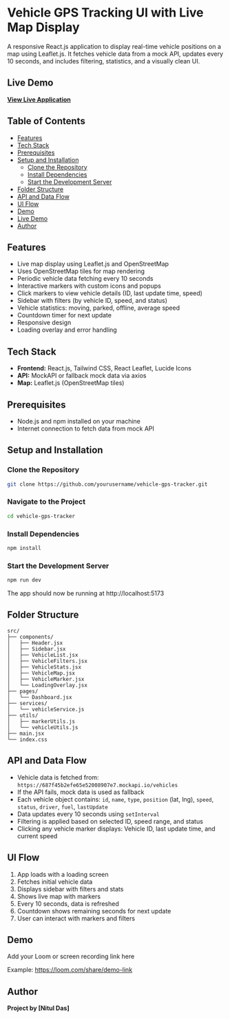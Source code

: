 # Vehicle GPS Tracking UI with Live Map Display

A responsive React.js application to display real-time vehicle positions on a map using Leaflet.js. It fetches vehicle data from a mock API, updates every 10 seconds, and includes filtering, statistics, and a visually clean UI.

## Live Demo

**[View Live Application](https://vehicle-gps-tracker.vercel.app/)**

## Table of Contents

- [Features](#features)
- [Tech Stack](#tech-stack)
- [Prerequisites](#prerequisites)
- [Setup and Installation](#setup-and-installation)
  - [Clone the Repository](#clone-the-repository)
  - [Install Dependencies](#install-dependencies)
  - [Start the Development Server](#start-the-development-server)
- [Folder Structure](#folder-structure)
- [API and Data Flow](#api-and-data-flow)
- [UI Flow](#ui-flow)
- [Demo](#demo)
- [Live Demo](#live-demo)
- [Author](#author)

## Features

- Live map display using Leaflet.js and OpenStreetMap
- Uses OpenStreetMap tiles for map rendering
- Periodic vehicle data fetching every 10 seconds
- Interactive markers with custom icons and popups
- Click markers to view vehicle details (ID, last update time, speed)
- Sidebar with filters (by vehicle ID, speed, and status)
- Vehicle statistics: moving, parked, offline, average speed
- Countdown timer for next update
- Responsive design
- Loading overlay and error handling

## Tech Stack

- **Frontend:** React.js, Tailwind CSS, React Leaflet, Lucide Icons
- **API:** MockAPI or fallback mock data via axios
- **Map:** Leaflet.js (OpenStreetMap tiles)

## Prerequisites

- Node.js and npm installed on your machine
- Internet connection to fetch data from mock API

## Setup and Installation

### Clone the Repository

```bash
git clone https://github.com/yourusername/vehicle-gps-tracker.git
```

### Navigate to the Project

```bash
cd vehicle-gps-tracker
```

### Install Dependencies

```bash
npm install
```

### Start the Development Server

```bash
npm run dev
```

The app should now be running at http://localhost:5173

## Folder Structure

```
src/
├── components/
│   ├── Header.jsx
│   ├── Sidebar.jsx
│   ├── VehicleList.jsx
│   ├── VehicleFilters.jsx
│   ├── VehicleStats.jsx
│   ├── VehicleMap.jsx
│   ├── VehicleMarker.jsx
│   └── LoadingOverlay.jsx
├── pages/
│   └── Dashboard.jsx
├── services/
│   └── vehicleService.js
├── utils/
│   ├── markerUtils.js
│   └── vehicleUtils.js
├── main.jsx
└── index.css
```

## API and Data Flow

- Vehicle data is fetched from: `https://687f45b2efe65e52008907e7.mockapi.io/vehicles`
- If the API fails, mock data is used as fallback
- Each vehicle object contains: `id`, `name`, `type`, `position` (lat, lng), `speed`, `status`, `driver`, `fuel`, `lastUpdate`
- Data updates every 10 seconds using `setInterval`
- Filtering is applied based on selected ID, speed range, and status
- Clicking any vehicle marker displays: Vehicle ID, last update time, and current speed

## UI Flow

1. App loads with a loading screen
2. Fetches initial vehicle data
3. Displays sidebar with filters and stats
4. Shows live map with markers
5. Every 10 seconds, data is refreshed
6. Countdown shows remaining seconds for next update
7. User can interact with markers and filters

## Demo

Add your Loom or screen recording link here

Example: https://loom.com/share/demo-link

## Author

**Project by [Nitul Das]**
